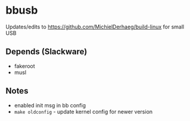 # bbusb

Updates/edits to https://github.com/MichielDerhaeg/build-linux for small USB

## Depends (Slackware)
* fakeroot
* musl

## Notes
* enabled init msg in bb config
* `make oldconfig` - update kernel config for newer version